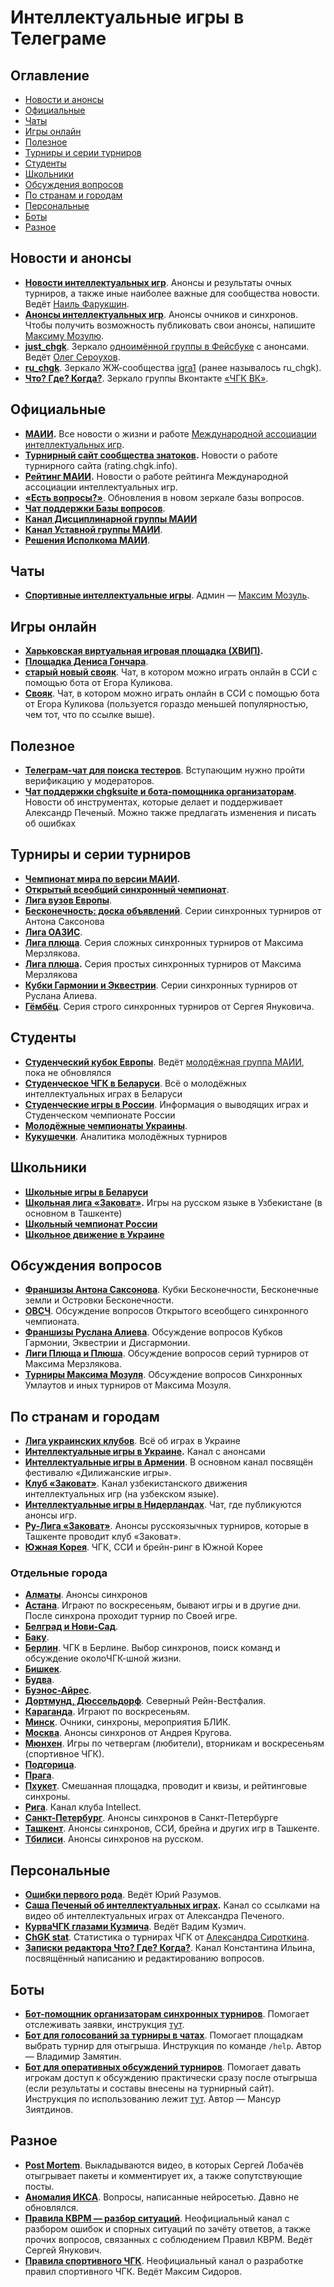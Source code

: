 # Интеллектуальные игры в Телеграме

## Оглавление
- [Новости и анонсы](#news)
- [Официальные](#official)
- [Чаты](#chats)
- [Игры онлайн](#online)
- [Полезное](#useful)
- [Турниры и серии турниров](#tournaments)
- [Студенты](#youth)
- [Школьники](#school)
- [Обсуждения вопросов](#q_discussions) 
- [По странам и городам](#countries)
- [Персональные](#personal)
- [Боты](#bots)
- [Разное](#other)

## Новости и анонсы <a id="news"></a>
- **[Новости интеллектуальных игр](https://t.me/chgknews)**. Анонсы и результаты очных турниров, а также иные наиболее важные для сообщества новости. Ведёт [Наиль Фарукшин](https://t.me/perenoel).
- **[Анонсы интеллектуальных игр](https://t.me/chgk_anons)**. Анонсы очников и синхронов. Чтобы получить возможность публиковать свои анонсы, напишите [Максиму Мозулю](https://t.me/Mozul).
- **[just_chgk](https://t.me/just_chgk)**. Зеркало [одноимённой группы в Фейсбуке](https://www.facebook.com/groups/414415963529176) с анонсами. Ведёт [Олег Сероухов](https://www.facebook.com/olegoego).
- **[ru_chgk](https://t.me/ruchgk)**. Зеркало ЖЖ-сообщества [igra1](https://igra1.livejournal.com/) (ранее называлось ru_chgk).
- **[Что? Где? Когда?](https://t.me/chgkvk)**. Зеркало группы Вконтакте [«ЧГК ВК»](https://vk.com/chgkvk).

## Официальные <a id="official"></a>
- **[МАИИ](https://t.me/maii_info).** Все новости о жизни и работе [Международной ассоциации интеллектуальных игр](https://www.maii.li/p/about).
- **[Турнирный сайт сообщества знатоков](https://t.me/tznatoki).** Новости о работе турнирного сайта (rating.chgk.info).
- **[Рейтинг МАИИ](https://t.me/rating_maii).** Новости о работе рейтинга Международной ассоциации интеллектуальных игр.
- **[«Есть вопросы?»](https://t.me/gotquestions_online)**. Обновления в новом зеркале базы вопросов.
- **[Чат поддержки Базы вопросов](https://t.me/chgk_db)**.
- **[Канал Дисциплинарной группы МАИИ](https://t.me/dg_maii)**  
- **[Канал Уставной группы МАИИ](https://t.me/maii_ustav)**.
- **[Решения Исполкома МАИИ](https://t.me/reshenija_ispolkoma)**.

## Чаты <a id="chats"></a>
- **[Спортивные интеллектуальные игры](https://t.me/+OTlRYQkm158xOTgy)**. Админ — [Максим Мозуль](https://t.me/Mozul).

## Игры онлайн <a id="online"></a>
- **[Харьковская виртуальная игровая площадка (ХВИП)](https://t.me/khvip_calendar).**
- **[Площадка Дениса Гончара](https://t.me/chgk_online)**.
- **[старый новый свояк](https://t.me/+VCa0K8pzffdjZWE6)**. Чат, в котором можно играть онлайн в ССИ с помощью бота от Егора Куликова.
- **[Свояк](https://t.me/ktoto_zanyal_svoyak)**. Чат, в котором можно играть онлайн в ССИ с помощью бота от Егора Куликова (пользуется гораздо меньшей популярностью, чем тот, что по ссылке выше).

## Полезное <a id="useful"></a>
- **[Телеграм-чат для поиска тестеров](https://t.me/+BGSxZpfx9sIzODky)**. Вступающим нужно пройти верификацию у модераторов.
- **[Чат поддержки chgksuite и бота-помощника организаторам](https://t.me/chgksuite)**. Новости об инструментах, которые делает и поддерживает Александр Печеный. Можно также предлагать изменения и писать об ошибках

## Турниры и серии турниров <a id="tournaments"></a>
- **[Чемпионат мира по версии МАИИ](https://t.me/worldchamp_maii).**
- **[Открытый всеобщий синхронный чемпионат](https://t.me/ovsch)**.
- **[Лига вузов Европы](https://t.me/IQGameStudent)**.
- **[Бесконечность: доска объявлений](https://t.me/infinforming)**. Серии синхронных турниров от Антона Саксонова
- **[Лига ОАЗИС](https://t.me/ligaoazis)**. 
- **[Лига плюща](https://t.me/IvyLeague22)**. Серия сложных синхронных турниров от Максима Мерзлякова.
- **[Лига плюша](https://t.me/PlushLeague).** Серия простых синхронных турниров от Максима Мерзлякова
- **[Кубки Гармонии и Эквестрии](https://t.me/harmonycup)**. Серии синхронных турниров от Руслана Алиева.
- **[Гёмбёц](https://t.me/gomboc_kvrm)**. Серия строго синхронных турниров от Сергея Януковича.

## Студенты <a id="youth"></a>
- **[Студенческий кубок Европы](https://t.me/studeuro)**. Ведёт [молодёжная группа МАИИ](https://www.maii.li/p/who#youth), пока не обновлялся
- **[Студенческое ЧГК в Беларуси](https://t.me/studchgk_belarus)**. Всё о молодёжных интеллектуальных играх в Беларуси
- **[Студенческие игры в России](https://t.me/studchr)**. Информация о выводящих играх и Студенческом чемпионате России
- **[Молодёжные чемпионаты Украины](https://t.me/mchuchgkbrsiek)**.
- **[Кукушечки](https://t.me/chgk_anal)**. Аналитика молодёжных турниров

## Школьники <a id="school"></a>
- **[Школьные игры в Беларуси](https://t.me/schoolchgkbelarus)**
- **[Школьная лига «Заковат»](https://t.me/zakovatschool).** Игры на русском языке в Узбекистане (в основном в Ташкенте)
- **[Школьный чемпионат России](https://t.me/shchr_int)**
- **[Школьное движение в Украине](https://t.me/shchu2019)**

## Обсуждения вопросов <a id="q_discussions"></a>
- **[Франшизы Антона Саксонова](https://t.me/infinitequestions)**. Кубки Бесконечности, Бесконечные земли и Островки Бесконечности.
- **[ОВСЧ](https://t.me/ovsch_questions)**. Обсуждение вопросов Открытого всеобщего синхронного чемпионата.
- **[Франшизы Руслана Алиева](https://t.me/harmonydisc)**. Обсуждение вопросов Кубков Гармонии, Эквестрии и Дисгармонии.
- **[Лиги Плюща и Плюша](https://t.me/IveyLeaguequest)**. Обсуждение вопросов серий турниров от Максима Мерзлякова.
- **[Турниры Максима Мозуля](https://t.me/muc_questions)**. Обсуждение вопросов Синхронных Умлаутов и иных турниров от Максима Мозуля.

## По странам и городам <a id="countries"></a>

- **[Лига украинских клубов](https://t.me/LigaUK)**. Всё об играх в Украине
- **[Интеллектуальные игры в Украине](https://t.me/games_in_Ukraine).** Канал с анонсами
- **[Интеллектуальные игры в Армении](https://t.me/ChgkgamesArmenia)**. В основном канал посвящён фестивалю «Дилижанские игры».
- **[Клуб «Заковат»](https://t.me/zakovat)**. Канал узбекистанского движения интеллектуальных игр (на узбекском языке).
- **[Интеллектуальные игры в Нидерландах](https://t.me/chgknl)**. Чат, где публикуются анонсы игр.
- **[Ру-Лига «Заковат»](https://t.me/ruliga_zakovat)**. Анонсы русскоязычных турниров, которые в Ташкенте проводит клуб «Заковат».
- **[Южная Корея](https://t.me/chgkorea)**. ЧГК, ССИ и брейн-ринг в Южной Корее

### Отдельные города
- **[Алматы](https://t.me/oo_lis)**. Анонсы синхронов
- **[Астана](https://t.me/x_astana)**. Играют по воскресеньям, бывают игры и в другие дни. После синхрона проходит турнир по Своей игре.
- **[Белград и Нови-Сад](https://t.me/chgk_u_bg)**.
- **[Баку](https://t.me/default_playground)**.
- **[Берлин](https://t.me/joinchat/BZ_q2wxqZgnDKhXXLxYCeg)**. ЧГК в Берлине. Выбор синхронов, поиск команд и обсуждение околоЧГК-шной жизни.
- **[Бишкек](https://t.me/chgk_bishkek)**.
- **[Будва](https://t.me/quiz_budva)**.
- **[Буэнос-Айрес](https://t.me/chgk_baires)**.
- **[Дортмунд, Дюссельдорф](https://t.me/chgk_nrw_chat)**. Северный Рейн-Вестфалия.
- **[Караганда](https://t.me/wonderfulkrg)**. Играют по воскресеньям.
- **[Минск](https://t.me/chgk_minsk)**. Очники, синхроны, мероприятия БЛИК.
- **[Москва](https://t.me/krugovchgk)**. Анонсы синхронов от Андрея Кругова.
- **[Мюнхен](https://t.me/chgk_mu)**. Игры по четвергам (любители), вторникам и воскресеньям (спортивное ЧГК).
- **[Подгорица](https://t.me/intellectPodgorica)**.
- **[Прага](https://t.me/chgk_cz)**.
- **[Пхукет](https://t.me/intphuket)**. Смешанная площадка, проводит и квизы, и рейтинговые синхроны.
- **[Рига](https://t.me/intellect_riga)**. Канал клуба Intellect.
- **[Санкт-Петербург](https://t.me/WeekChgkSPB)**. Анонсы синхронов в Санкт-Петербурге
- **[Ташкент](https://t.me/iivtiivt)**. Анонсы синхронов, ССИ, брейна и других игр в Ташкенте.
- **[Тбилиси](https://t.me/chanTbilisi)**. Анонсы синхронов на русском.

## Персональные <a id="personal"></a>
- **[Ошибки первого рода](https://t.me/false_positives)**. Ведёт Юрий Разумов.
- **[Саша Печеный об интеллектуальных играх](https://t.me/pecheny_on_intgames).** Канал со ссылками на видео об интеллектуальных играх от Александра Печеного.
- **[КурваЧГК глазами Кузмича](https://t.me/VKchgk)**. Ведёт Вадим Кузмич.
- **[ChGK stat](https://t.me/ChGK_stat)**. Статистика о турнирах ЧГК от [Александра Сироткина](https://t.me/avsirotkin).
- **[Записки редактора Что? Где? Когда?](https://t.me/editing_questions)**. Канал Константина Ильина, посвящённый написанию и редактированию вопросов.

## Боты <a id="bots"></a>
- **[Бот-помощник организаторам синхронных турниров](https://t.me/rating_chgk_info_helper_bot)**. Помогает отслеживать заявки, инструкция [тут](https://t.me/chgknews/542).
- **[Бот для голосований за турниры в чатах](https://t.me/gamepollbot)**. Помогает площадкам выбрать турнир для отыгрыша. Инструкция по команде `/help`. Автор — Владимир Замятин.
- **[Бот для оперативных обсуждений турниров](https://t.me/chgk_blame_bot)**. Помогает давать игрокам доступ к обсуждению практически сразу после отыгрыша (если результаты и составы внесены на турнирный сайт). Инструкция по использованию лежит [тут](https://sr.ht/~rd/blame-bot/). Автор — Мансур Зиятдинов.

## Разное <a id="other"></a>
- **[Post Mortem](https://t.me/postmortemchannel)**. Выкладываются видео, в которых Сергей Лобачёв отыгрывает пакеты и комментирует их, а также сопутствующие посты.
- **[Аномалия ИКСА](https://t.me/neuro_chgk)**. Вопросы, написанные нейросетью. Давно не обновлялся.
- **[Правила КВРМ — разбор ситуаций](https://t.me/kvrm_rules)**. Неофициальный канал с разбором ошибок и спорных ситуаций по зачёту ответов, а также прочих вопросов, связанных с соблюдением Правил КВРМ. Ведёт Сергей Янукович.
- **[Правила спортивного ЧГК](https://t.me/chgk_rules)**. Неофициальный канал о разработке правил спортивного ЧГК. Ведёт Максим Сидоров.
